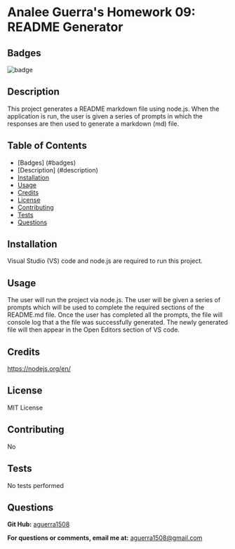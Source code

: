 # Analee Guerra's Homework 09: README Generator

  ## Badges

  ![badge](https://img.shields.io/badge/license-MIT%20License-brightgreen)

  ## Description
  
  This project generates a README markdown file using node.js. When the application is run, the user is given a series of prompts in which the responses are then used to generate a markdown (md) file. 

  ## Table of Contents

  * [Badges] (#badges)
  * [Description] (#description)
  * [Installation](#installation)
  * [Usage](#usage)
  * [Credits](#credits)
  * [License](#license)
  * [Contributing](#contributing)
  * [Tests](#tests)
  * [Questions](#questions)
  
  ## Installation
  
  Visual Studio (VS) code and node.js are required to run this project.
  
  ## Usage 
  
   The user will run the project via node.js. The user will be given a series of prompts which will be used to complete the required sections of the README.md file. Once the user has completed all the prompts, the file will console log that a the file was successfully generated. The newly generated file will then appear in the Open Editors section of VS code. 
  
  ## Credits
  
  https://nodejs.org/en/

  ## License
  
  MIT License
  
  ## Contributing
  
  No
  
  ## Tests
  
  No tests performed

  ## Questions
  
  __Git Hub:__ [aguerra1508](https://github.com/aguerra1508 "Git Hub")
  
  __For questions or comments, email me at:__ aguerra1508@gmail.com

